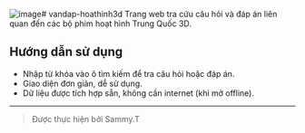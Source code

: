 ![image](https://github.com/user-attachments/assets/7e8c2cdd-249f-4a92-82b0-1a79b4b8e880)# vandap-hoathinh3d
Trang web tra cứu câu hỏi và đáp án liên quan đến các bộ phim hoạt hình Trung Quốc 3D.

## Hướng dẫn sử dụng
- Nhập từ khóa vào ô tìm kiếm để tra câu hỏi hoặc đáp án.
- Giao diện đơn giản, dễ sử dụng.
- Dữ liệu được tích hợp sẵn, không cần internet (khi mở offline).

---

> Được thực hiện bởi Sammy.T
